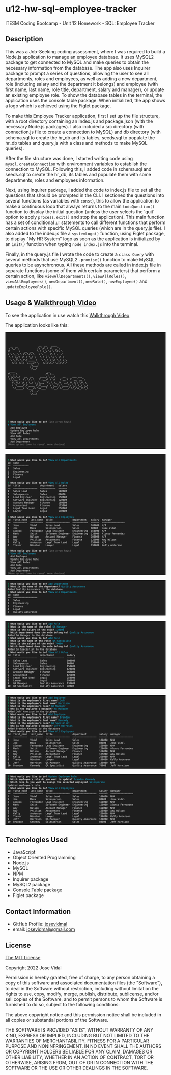 # u12-hw-sql-employee-tracker
ITESM Coding Bootcamp - Unit 12 Homework - SQL: Employee Tracker

## Description

This was a Job-Seeking coding assessment, where I was required to build a Node.js application to manage an employee database. It uses MySQL2 package to get connected to MySQL and make queries to obtain the necessary information from the database. The app also uses Inquirer package to prompt a series of questions, allowing the user to see all departments, roles and employees, as well as adding a new department, role (including salary and the department it belongs) and employee (with first name, last name, role title, department, salary and manager), or update an existing employee role. To show the database tables in the terminal, the application uses the console.table package. When initialized, the app shows a logo which is achieved using the Figlet package.

To make this Employee Tracker application, first I set up the file structure, with a root directory containing an Index.js and package.json (with the necessary Node.js packages). I also included a src directory (with connection.js file to create a connection to MySQL) and db directory (with schema.sql to create the hr_db and its tables, seeds.sql to populate the hr_db tables and query.js with a class and methods to make MySQL queries). 

After the file structure was done, I started writing code using `mysql.createConnection` with environment variables to establish the connection to MySQL. Following this, I added code in schema.sql and seeds.sql to create the hr_db, its tables and populate them with some departments, roles and employees information. 

Next, using Inquirer package, I added the code to index.js file to set all the questions that should be prompted in the CLI. I sectioned the questions into several functions (as variables with `const`), this to allow the application to make a continuous loop that always returns to the main `todoQuestion()` function to display the initial question (unless the user selects the 'quit' option to apply `process.exit()` and stop the application). This main function has a set of conditional `if` statements to call different functions that perform certain actions with specific MySQL queries (which are in the query.js file). I also added to the index.js file a `systemLogo()` function, using Figlet package, to display "My HR System" logo as soon as the application is initialized by an `init()` function when typing `node index.js` into the terminal.

Finally, in the query.js file I wrote the code to create a `class Query` with several methods that use MySQL2 `.promise()` function to make MySQL queries to be asynchronous. All these methods are called in index.js file in separate functions (some of them with certain parameters) that perform a certain action, like `viewAllDepartments()`, `viewAllRoles()`, `viewAllEmployees()`, `newDepartment()`, `newRole()`, `newEmployee()` and `updateEmployeeRole()`.

## Usage & [Walkthrough Video](https://drive.google.com/file/d/12jUVvr-970AYXWtKrB8SAeIDs8KPqIMY/view?usp=sharing)

To see the application in use watch this [Walkthrough Video](https://drive.google.com/file/d/12jUVvr-970AYXWtKrB8SAeIDs8KPqIMY/view?usp=sharing)

The application looks like this:

![Employee Tracker 1](./assets/images/employee-tracker-1.png)

![Employee Tracker 2](./assets/images/employee-tracker-2.png)

![Employee Tracker 3](./assets/images/employee-tracker-3.png)

![Employee Tracker 4](./assets/images/employee-tracker-4.png) 

![Employee Tracker 5](./assets/images/employee-tracker-5.png)

![Employee Tracker 6](./assets/images/employee-tracker-6.png)

## Technologies Used

* JavaScript
* Object Oriented Programming
* Node.js
* MySQL
* NPM
* Inquirer package
* MySQL2 package
* Console.Table package
* Figlet package

## Contact Information

* GitHub Profile: [josevidmal](https://github.com/josevidmal)
* email: josevidmal@gmail.com

## License

[The MIT License](https://www.mit.edu/~amini/LICENSE.md)

Copyright 2022 Jose Vidal

Permission is hereby granted, free of charge, to any person obtaining a copy of this software and associated documentation files (the "Software"), to deal in the Software without restriction, including without limitation the rights to use, copy, modify, merge, publish, distribute, sublicense, and/or sell copies of the Software, and to permit persons to whom the Software is furnished to do so, subject to the following conditions:
    
The above copyright notice and this permission notice shall be included in all copies or substantial portions of the Software.
    
THE SOFTWARE IS PROVIDED "AS IS", WITHOUT WARRANTY OF ANY KIND, EXPRESS OR IMPLIED, INCLUDING BUT NOT LIMITED TO THE WARRANTIES OF MERCHANTABILITY, FITNESS FOR A PARTICULAR PURPOSE AND NONINFRINGEMENT. IN NO EVENT SHALL THE AUTHORS OR COPYRIGHT HOLDERS BE LIABLE FOR ANY CLAIM, DAMAGES OR OTHER LIABILITY, WHETHER IN AN ACTION OF CONTRACT, TORT OR OTHERWISE, ARISING FROM, OUT OF OR IN CONNECTION WITH THE SOFTWARE OR THE USE OR OTHER DEALINGS IN THE SOFTWARE.